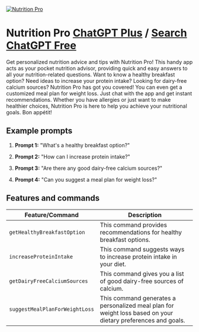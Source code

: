 
[![Nutrition Pro](https://files.oaiusercontent.com/file-IIc3wuykIo11MJenNAkyYmX9?se=2123-10-19T01%3A23%3A49Z&sp=r&sv=2021-08-06&sr=b&rscc=max-age%3D31536000%2C%20immutable&rscd=attachment%3B%20filename%3Dc3492d0e-46bc-491b-ad18-b44343d5f3a4.png&sig=RCj/0Hghg52iz4vbs8zCCUE%2BmwXHaqDuD8r26DJwDfE%3D)](https://chat.openai.com/g/g-oQPmx4jzn-nutrition-pro)

# Nutrition Pro [ChatGPT Plus](https://chat.openai.com/g/g-oQPmx4jzn-nutrition-pro) / [Search ChatGPT Free](https://gptcall.net/index.html#/?search=Nutrition%20Pro)

Get personalized nutrition advice and tips with Nutrition Pro! This handy app acts as your pocket nutrition advisor, providing quick and easy answers to all your nutrition-related questions. Want to know a healthy breakfast option? Need ideas to increase your protein intake? Looking for dairy-free calcium sources? Nutrition Pro has got you covered! You can even get a customized meal plan for weight loss. Just chat with the app and get instant recommendations. Whether you have allergies or just want to make healthier choices, Nutrition Pro is here to help you achieve your nutritional goals. Bon appétit!

## Example prompts

1. **Prompt 1:** "What's a healthy breakfast option?"

2. **Prompt 2:** "How can I increase protein intake?"

3. **Prompt 3:** "Are there any good dairy-free calcium sources?"

4. **Prompt 4:** "Can you suggest a meal plan for weight loss?"

## Features and commands

| Feature/Command | Description |
| --- | --- |
| `getHealthyBreakfastOption` | This command provides recommendations for healthy breakfast options. |
| `increaseProteinIntake` | This command suggests ways to increase protein intake in your diet. |
| `getDairyFreeCalciumSources` | This command gives you a list of good dairy-free sources of calcium. |
| `suggestMealPlanForWeightLoss` | This command generates a personalized meal plan for weight loss based on your dietary preferences and goals. |


